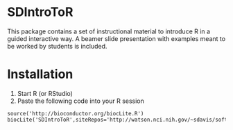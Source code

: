 SDIntroToR
==========

This package contains a set of instructional material to introduce R in a guided interactive way.  A beamer slide presentation with examples meant to be worked by students is included.

Installation
============

1. Start R (or RStudio)
2. Paste the following code into your R session

```
source('http://bioconductor.org/biocLite.R')
biocLite('SDIntroToR',siteRepos='http://watson.nci.nih.gov/~sdavis/software/R',type='source')
```
